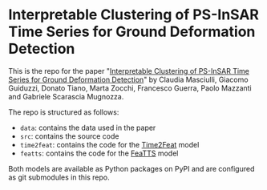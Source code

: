 # Interpretable Clustering of PS-InSAR Time Series for Ground Deformation Detection

This is the repo for the paper "[Interpretable Clustering of PS-InSAR Time Series for Ground Deformation Detection](https://link.tbd)"
by Claudia Masciulli, Giacomo Guiduzzi, Donato Tiano, Marta Zocchi,
Francesco Guerra, Paolo Mazzanti and Gabriele Scarascia Mugnozza.

The repo is structured as follows:
- `data`: contains the data used in the paper
- `src`: contains the source code
- `time2feat`: contains the code for the [Time2Feat](https://github.com/softlab-unimore/time2feat) model
- `featts`: contains the code for the [FeaTTS](https://github.com/protti/FeatTS) model

Both models are available as Python packages on PyPI and are configured as git submodules in this repo. 
